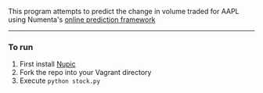 This program attempts to predict the change in volume traded for AAPL using Numenta's [online prediction
framework](https://github.com/numenta/nupic/wiki/Online-Prediction-Framework)

***

### To run 

1. First install [Nupic](https://github.com/numenta/nupic)
2. Fork the repo into your Vagrant directory
3. Execute `python stock.py` 